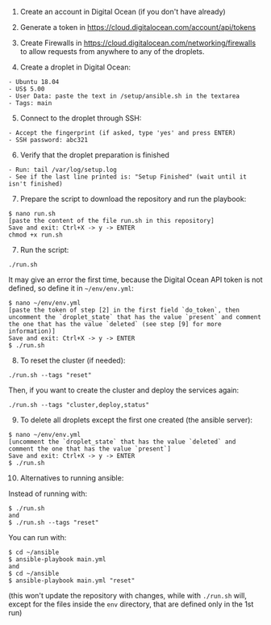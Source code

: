1) Create an account in Digital Ocean (if you don't have already)

2) Generate a token in https://cloud.digitalocean.com/account/api/tokens

3) Create Firewalls in https://cloud.digitalocean.com/networking/firewalls to allow requests from anywhere to any of the droplets.

4) Create a droplet in Digital Ocean:

```
- Ubuntu 18.04
- US$ 5.00
- User Data: paste the text in /setup/ansible.sh in the textarea
- Tags: main
```

5) Connect to the droplet through SSH:

```
- Accept the fingerprint (if asked, type 'yes' and press ENTER)
- SSH password: abc321
```

6) Verify that the droplet preparation is finished

```
- Run: tail /var/log/setup.log
- See if the last line printed is: "Setup Finished" (wait until it isn't finished)
```

7) Prepare the script to download the repository and run the playbook:

```
$ nano run.sh
[paste the content of the file run.sh in this repository]
Save and exit: Ctrl+X -> y -> ENTER
chmod +x run.sh
```

7) Run the script:

```
./run.sh
```

It may give an error the first time, because the Digital Ocean API token is not defined, so define it in `~/env/env.yml`:

```
$ nano ~/env/env.yml
[paste the token of step [2] in the first field `do_token`, then uncomment the `droplet_state` that has the value `present` and comment the one that has the value `deleted` (see step [9] for more information)]
Save and exit: Ctrl+X -> y -> ENTER
$ ./run.sh
```

8) To reset the cluster (if needed):

```
./run.sh --tags "reset"
```

Then, if you want to create the cluster and deploy the services again:

```
./run.sh --tags "cluster,deploy,status"
```

9) To delete all droplets except the first one created (the ansible server):

```
$ nano ~/env/env.yml
[uncomment the `droplet_state` that has the value `deleted` and comment the one that has the value `present`]
Save and exit: Ctrl+X -> y -> ENTER
$ ./run.sh
```

10) Alternatives to running ansible:

Instead of running with:

```
$ ./run.sh
and
$ ./run.sh --tags "reset"
```

You can run with:

```
$ cd ~/ansible
$ ansible-playbook main.yml
and
$ cd ~/ansible
$ ansible-playbook main.yml "reset"
```

(this won't update the repository with changes, while with `./run.sh` will, except for the files inside the `env` directory, that are defined only in the 1st run)